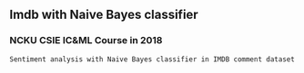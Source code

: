 ## Imdb with Naive Bayes classifier
### NCKU CSIE IC&ML Course in 2018
```
Sentiment analysis with Naive Bayes classifier in IMDB comment dataset
```
